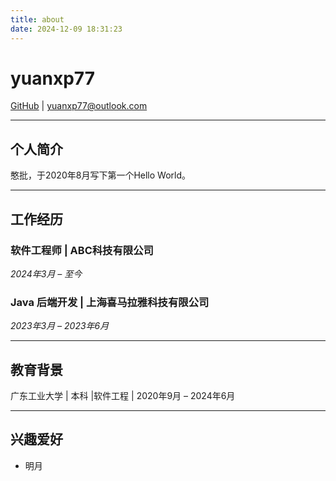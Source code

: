 ```yaml
---
title: about
date: 2024-12-09 18:31:23
---
```


# yuanxp77

[GitHub](https://github.com/yuanxp77) | yuanxp77@outlook.com

---

## 个人简介

憨批，于2020年8月写下第一个Hello World。

---

## 工作经历

### 软件工程师 | ABC科技有限公司
*2024年3月 – 至今*

### Java 后端开发 | 上海喜马拉雅科技有限公司
*2023年3月 – 2023年6月*

---

## 教育背景

广东工业大学 | 本科 |软件工程 | 2020年9月 – 2024年6月

---

## 兴趣爱好

- 明月
